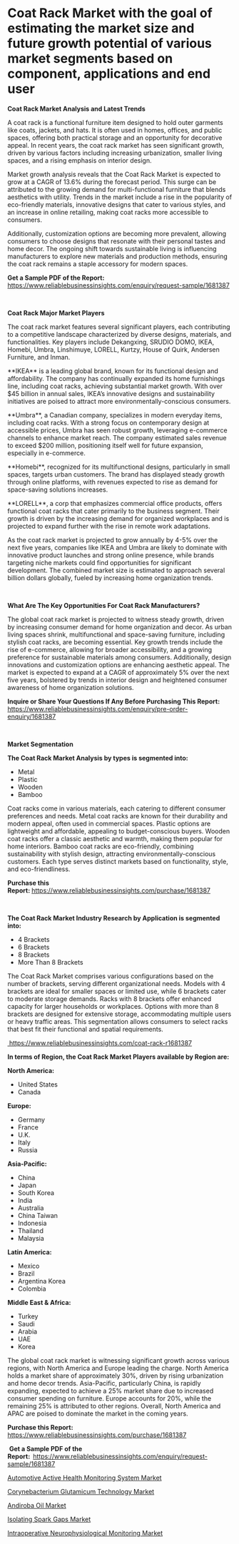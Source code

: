 <p><h1>Coat Rack Market with the goal of estimating the market size and future growth potential of various market segments based on component, applications and end user</h1></p><p><strong>Coat Rack Market Analysis and Latest Trends</strong></p>
<p><p>A coat rack is a functional furniture item designed to hold outer garments like coats, jackets, and hats. It is often used in homes, offices, and public spaces, offering both practical storage and an opportunity for decorative appeal. In recent years, the coat rack market has seen significant growth, driven by various factors including increasing urbanization, smaller living spaces, and a rising emphasis on interior design.</p><p>Market growth analysis reveals that the Coat Rack Market is expected to grow at a CAGR of 13.6% during the forecast period. This surge can be attributed to the growing demand for multi-functional furniture that blends aesthetics with utility. Trends in the market include a rise in the popularity of eco-friendly materials, innovative designs that cater to various styles, and an increase in online retailing, making coat racks more accessible to consumers.</p><p>Additionally, customization options are becoming more prevalent, allowing consumers to choose designs that resonate with their personal tastes and home decor. The ongoing shift towards sustainable living is influencing manufacturers to explore new materials and production methods, ensuring the coat rack remains a staple accessory for modern spaces.</p></p>
<p><strong>Get a Sample PDF of the Report:&nbsp;</strong> <a href="https://www.reliablebusinessinsights.com/enquiry/request-sample/1681387?utm_campaign=1091&utm_medium=2&utm_source=Github&utm_content=ia&utm_term=11122024&utm_id=coat-rack">https://www.reliablebusinessinsights.com/enquiry/request-sample/1681387</a></p>
<p>&nbsp;</p>
<p><strong>Coat Rack Major Market Players</strong></p>
<p><p>The coat rack market features several significant players, each contributing to a competitive landscape characterized by diverse designs, materials, and functionalities. Key players include Dekangxing, SRUDIO DOMO, IKEA, Homebi, Umbra, Linshimuye, LORELL, Kurtzy, House of Quirk, Andersen Furniture, and Inman.</p><p>**IKEA** is a leading global brand, known for its functional design and affordability. The company has continually expanded its home furnishings line, including coat racks, achieving substantial market growth. With over $45 billion in annual sales, IKEA’s innovative designs and sustainability initiatives are poised to attract more environmentally-conscious consumers.</p><p>**Umbra**, a Canadian company, specializes in modern everyday items, including coat racks. With a strong focus on contemporary design at accessible prices, Umbra has seen robust growth, leveraging e-commerce channels to enhance market reach. The company estimated sales revenue to exceed $200 million, positioning itself well for future expansion, especially in e-commerce.</p><p>**Homebi**, recognized for its multifunctional designs, particularly in small spaces, targets urban customers. The brand has displayed steady growth through online platforms, with revenues expected to rise as demand for space-saving solutions increases.</p><p>**LORELL**, a corp that emphasizes commercial office products, offers functional coat racks that cater primarily to the business segment. Their growth is driven by the increasing demand for organized workplaces and is projected to expand further with the rise in remote work adaptations.</p><p>As the coat rack market is projected to grow annually by 4-5% over the next five years, companies like IKEA and Umbra are likely to dominate with innovative product launches and strong online presence, while brands targeting niche markets could find opportunities for significant development. The combined market size is estimated to approach several billion dollars globally, fueled by increasing home organization trends.</p></p>
<p>&nbsp;</p>
<p><strong>What Are The Key Opportunities For Coat Rack Manufacturers?</strong></p>
<p><p>The global coat rack market is projected to witness steady growth, driven by increasing consumer demand for home organization and decor. As urban living spaces shrink, multifunctional and space-saving furniture, including stylish coat racks, are becoming essential. Key growth trends include the rise of e-commerce, allowing for broader accessibility, and a growing preference for sustainable materials among consumers. Additionally, design innovations and customization options are enhancing aesthetic appeal. The market is expected to expand at a CAGR of approximately 5% over the next five years, bolstered by trends in interior design and heightened consumer awareness of home organization solutions.</p></p>
<p><strong>Inquire or Share Your Questions If Any Before Purchasing This Report:</strong> <a href="https://www.reliablebusinessinsights.com/enquiry/pre-order-enquiry/1681387?utm_campaign=1091&utm_medium=2&utm_source=Github&utm_content=ia&utm_term=11122024&utm_id=coat-rack">https://www.reliablebusinessinsights.com/enquiry/pre-order-enquiry/1681387</a></p>
<p>&nbsp;</p>
<p><strong>Market Segmentation</strong></p>
<p><strong>The Coat Rack Market Analysis by types is segmented into:</strong></p>
<p><ul><li>Metal</li><li>Plastic</li><li>Wooden</li><li>Bamboo</li></ul></p>
<p><p>Coat racks come in various materials, each catering to different consumer preferences and needs. Metal coat racks are known for their durability and modern appeal, often used in commercial spaces. Plastic options are lightweight and affordable, appealing to budget-conscious buyers. Wooden coat racks offer a classic aesthetic and warmth, making them popular for home interiors. Bamboo coat racks are eco-friendly, combining sustainability with stylish design, attracting environmentally-conscious customers. Each type serves distinct markets based on functionality, style, and eco-friendliness.</p></p>
<p><strong>Purchase this Report:&nbsp;</strong><a href="https://www.reliablebusinessinsights.com/purchase/1681387?utm_campaign=1091&utm_medium=2&utm_source=Github&utm_content=ia&utm_term=11122024&utm_id=coat-rack">https://www.reliablebusinessinsights.com/purchase/1681387</a></p>
<p>&nbsp;</p>
<p><strong>The Coat Rack Market Industry Research by Application is segmented into:</strong></p>
<p><ul><li>4 Brackets</li><li>6 Brackets</li><li>8 Brackets</li><li>More Than 8 Brackets</li></ul></p>
<p><p>The Coat Rack Market comprises various configurations based on the number of brackets, serving different organizational needs. Models with 4 brackets are ideal for smaller spaces or limited use, while 6 brackets cater to moderate storage demands. Racks with 8 brackets offer enhanced capacity for larger households or workplaces. Options with more than 8 brackets are designed for extensive storage, accommodating multiple users or heavy traffic areas. This segmentation allows consumers to select racks that best fit their functional and spatial requirements.</p></p>
<p><a href="https://www.reliablebusinessinsights.com/coat-rack-r1681387?utm_campaign=1091&utm_medium=2&utm_source=Github&utm_content=ia&utm_term=11122024&utm_id=coat-rack">&nbsp;https://www.reliablebusinessinsights.com/coat-rack-r1681387</a></p>
<p><strong>In terms of Region, the Coat Rack Market Players available by Region are:</strong></p>
<p>
    <p> <strong> North America: </strong>
        <ul>
            <li>United States</li>
            <li>Canada</li>
        </ul>
        </p> 
    <p> <strong> Europe: </strong>
        <ul>
            <li>Germany</li>
            <li>France</li>
            <li>U.K.</li>
            <li>Italy</li>
            <li>Russia</li>
        </ul>
        </p> 
    <p> <strong> Asia-Pacific: </strong>
        <ul>
            <li>China</li>
            <li>Japan</li>
            <li>South Korea</li>
            <li>India</li>
            <li>Australia</li>
            <li>China Taiwan</li>
            <li>Indonesia</li>
            <li>Thailand</li>
            <li>Malaysia</li>
        </ul>
        </p> 
    <p> <strong> Latin America: </strong>
        <ul>
            <li>Mexico</li>
            <li>Brazil</li>
            <li>Argentina Korea</li>
            <li>Colombia</li>
        </ul>
        </p> 
    <p> <strong> Middle East & Africa: </strong>
        <ul>
            <li>Turkey</li>
            <li>Saudi</li>
            <li>Arabia</li>
            <li>UAE</li>
            <li>Korea</li>
        </ul>
    </p>
    </p>
<p><p>The global coat rack market is witnessing significant growth across various regions, with North America and Europe leading the charge. North America holds a market share of approximately 30%, driven by rising urbanization and home decor trends. Asia-Pacific, particularly China, is rapidly expanding, expected to achieve a 25% market share due to increased consumer spending on furniture. Europe accounts for 20%, while the remaining 25% is attributed to other regions. Overall, North America and APAC are poised to dominate the market in the coming years.</p></p>
<p><strong>Purchase this Report: </strong><a href="https://www.reliablebusinessinsights.com/purchase/1681387?utm_campaign=1091&utm_medium=2&utm_source=Github&utm_content=ia&utm_term=11122024&utm_id=coat-rack">https://www.reliablebusinessinsights.com/purchase/1681387</a></p>
<p>&nbsp;<strong>Get a Sample PDF of the Report:&nbsp;&nbsp;</strong><a href="https://www.reliablebusinessinsights.com/enquiry/request-sample/1681387?utm_campaign=1091&utm_medium=2&utm_source=Github&utm_content=ia&utm_term=11122024&utm_id=coat-rack">https://www.reliablebusinessinsights.com/enquiry/request-sample/1681387</a></p>
<p><strong></strong></p>
<p><p><a href="https://www.linkedin.com/pulse/rev-athenaur-okk4f?utm_campaign=1091&utm_medium=2&utm_source=Github&utm_content=ia&utm_term=11122024&utm_id=coat-rack">Automotive Active Health Monitoring System Market</a></p><p><a href="https://github.com/MariaWashington76/Market-Research-Report-List-1/blob/main/corynebacterium-glutamicum-technology-market.md?utm_campaign=1091&utm_medium=2&utm_source=Github&utm_content=ia&utm_term=11122024&utm_id=coat-rack">Corynebacterium Glutamicum Technology Market</a></p><p><a href="https://www.linkedin.com/pulse/rev-athenaur-okk4f?utm_campaign=1091&utm_medium=2&utm_source=Github&utm_content=ia&utm_term=11122024&utm_id=coat-rack">Andiroba Oil Market</a></p><p><a href="https://github.com/rosamariarocque98/Market-Research-Report-List-1/blob/main/isolating-spark-gaps-market.md?utm_campaign=1091&utm_medium=2&utm_source=Github&utm_content=ia&utm_term=11122024&utm_id=coat-rack">Isolating Spark Gaps Market</a></p><p><a href="https://www.linkedin.com/pulse/rev-athenaur-okk4f?utm_campaign=1091&utm_medium=2&utm_source=Github&utm_content=ia&utm_term=11122024&utm_id=coat-rack">Intraoperative Neurophysiological Monitoring Market</a></p></p>